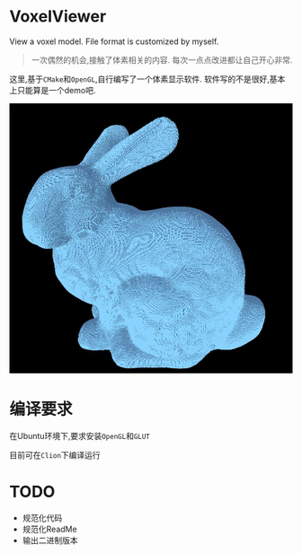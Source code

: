 # VoxelViewer
View a voxel model. File format is customized by myself.

> 一次偶然的机会,接触了体素相关的内容.
每次一点点改进都让自己开心非常.

这里,基于`CMake`和`OpenGL`,自行编写了一个体素显示软件.
软件写的不是很好,基本上只能算是一个demo吧.

<img src="img/bunny_512_0.jpeg" width="600" />

# 编译要求
在Ubuntu环境下,要求安装`OpenGL`和`GLUT`

目前可在`Clion`下编译运行

# TODO
- 规范化代码
- 规范化ReadMe
- 输出二进制版本

